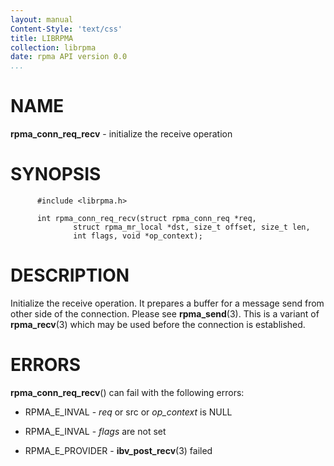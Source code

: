```yaml
---
layout: manual
Content-Style: 'text/css'
title: LIBRPMA
collection: librpma
date: rpma API version 0.0
...
```


[comment]: <> (SPDX-License-Identifier: BSD-3-Clause)
[comment]: <> (Copyright 2020, Intel Corporation)

NAME
====

**rpma\_conn\_req\_recv** - initialize the receive operation

SYNOPSIS
========

          #include <librpma.h>

          int rpma_conn_req_recv(struct rpma_conn_req *req,
                  struct rpma_mr_local *dst, size_t offset, size_t len,
                  int flags, void *op_context);

DESCRIPTION
===========

Initialize the receive operation. It prepares a buffer for a message
send from other side of the connection. Please see **rpma\_send**(3).
This is a variant of **rpma\_recv**(3) which may be used before the
connection is established.

ERRORS
======

**rpma\_conn\_req\_recv**() can fail with the following errors:

-   RPMA\_E\_INVAL - *req* or src or *op\_context* is NULL

-   RPMA\_E\_INVAL - *flags* are not set

-   RPMA\_E\_PROVIDER - **ibv\_post\_recv**(3) failed
